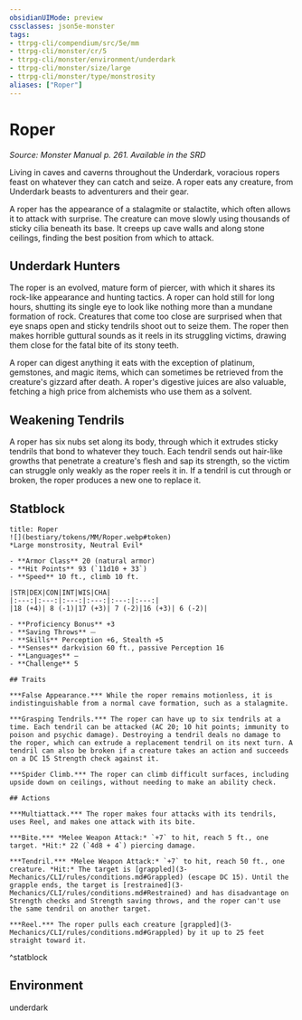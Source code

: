 ```yaml
---
obsidianUIMode: preview
cssclasses: json5e-monster
tags:
- ttrpg-cli/compendium/src/5e/mm
- ttrpg-cli/monster/cr/5
- ttrpg-cli/monster/environment/underdark
- ttrpg-cli/monster/size/large
- ttrpg-cli/monster/type/monstrosity
aliases: ["Roper"]
---
```

# Roper
*Source: Monster Manual p. 261. Available in the <span title='Systems Reference Document (5.1)'>SRD</span>*  

Living in caves and caverns throughout the Underdark, voracious ropers feast on whatever they can catch and seize. A roper eats any creature, from Underdark beasts to adventurers and their gear.

A roper has the appearance of a stalagmite or stalactite, which often allows it to attack with surprise. The creature can move slowly using thousands of sticky cilia beneath its base. It creeps up cave walls and along stone ceilings, finding the best position from which to attack.

## Underdark Hunters

The roper is an evolved, mature form of piercer, with which it shares its rock-like appearance and hunting tactics. A roper can hold still for long hours, shutting its single eye to look like nothing more than a mundane formation of rock. Creatures that come too close are surprised when that eye snaps open and sticky tendrils shoot out to seize them. The roper then makes horrible guttural sounds as it reels in its struggling victims, drawing them close for the fatal bite of its stony teeth.

A roper can digest anything it eats with the exception of platinum, gemstones, and magic items, which can sometimes be retrieved from the creature's gizzard after death. A roper's digestive juices are also valuable, fetching a high price from alchemists who use them as a solvent.

## Weakening Tendrils

A roper has six nubs set along its body, through which it extrudes sticky tendrils that bond to whatever they touch. Each tendril sends out hair-like growths that penetrate a creature's flesh and sap its strength, so the victim can struggle only weakly as the roper reels it in. If a tendril is cut through or broken, the roper produces a new one to replace it.

## Statblock

```ad-statblock
title: Roper
![](bestiary/tokens/MM/Roper.webp#token)
*Large monstrosity, Neutral Evil*

- **Armor Class** 20 (natural armor)
- **Hit Points** 93 (`11d10 + 33`)
- **Speed** 10 ft., climb 10 ft.

|STR|DEX|CON|INT|WIS|CHA|
|:---:|:---:|:---:|:---:|:---:|:---:|
|18 (+4)| 8 (-1)|17 (+3)| 7 (-2)|16 (+3)| 6 (-2)|

- **Proficiency Bonus** +3
- **Saving Throws** ⏤
- **Skills** Perception +6, Stealth +5
- **Senses** darkvision 60 ft., passive Perception 16
- **Languages** —
- **Challenge** 5

## Traits

***False Appearance.*** While the roper remains motionless, it is indistinguishable from a normal cave formation, such as a stalagmite.

***Grasping Tendrils.*** The roper can have up to six tendrils at a time. Each tendril can be attacked (AC 20; 10 hit points; immunity to poison and psychic damage). Destroying a tendril deals no damage to the roper, which can extrude a replacement tendril on its next turn. A tendril can also be broken if a creature takes an action and succeeds on a DC 15 Strength check against it.

***Spider Climb.*** The roper can climb difficult surfaces, including upside down on ceilings, without needing to make an ability check.

## Actions

***Multiattack.*** The roper makes four attacks with its tendrils, uses Reel, and makes one attack with its bite.

***Bite.*** *Melee Weapon Attack:* `+7` to hit, reach 5 ft., one target. *Hit:* 22 (`4d8 + 4`) piercing damage.

***Tendril.*** *Melee Weapon Attack:* `+7` to hit, reach 50 ft., one creature. *Hit:* The target is [grappled](3-Mechanics/CLI/rules/conditions.md#Grappled) (escape DC 15). Until the grapple ends, the target is [restrained](3-Mechanics/CLI/rules/conditions.md#Restrained) and has disadvantage on Strength checks and Strength saving throws, and the roper can't use the same tendril on another target.

***Reel.*** The roper pulls each creature [grappled](3-Mechanics/CLI/rules/conditions.md#Grappled) by it up to 25 feet straight toward it.
```
^statblock

## Environment

underdark